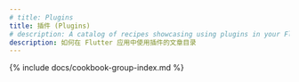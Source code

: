 ```yaml
---
# title: Plugins
title: 插件 (Plugins)
# description: A catalog of recipes showcasing using plugins in your Flutter app.
description: 如何在 Flutter 应用中使用插件的文章目录
---
```


{% include docs/cookbook-group-index.md %}
